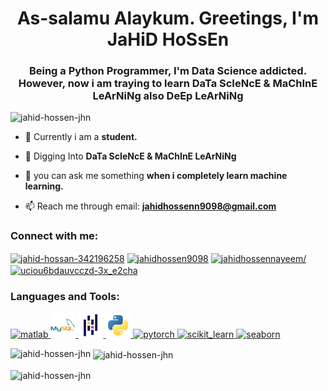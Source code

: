 <h1 align="center">As-salamu Alaykum. Greetings, I'm JaHiD HoSsEn</h1>
<h3 align="center">Being a Python Programmer, I'm Data Science addicted. However, now i am traying to learn DaTa ScIeNcE & MaChInE LeArNiNg also DeEp LeArNiNg</h3>

<p align="left"> <img src="https://komarev.com/ghpvc/?username=jahid-hossen-jhn&label=Profile%20views&color=0e75b6&style=flat" alt="jahid-hossen-jhn" /> </p>

- 🔭 Currently i am a **student.**

- 🌱 Digging Into **DaTa ScIeNcE & MaChInE LeArNiNg**

- 💬 you can ask me something **when i completely learn machine learning.**

- 📫 Reach me through email: **jahidhossenn9098@gmail.com**

<h3 align="left">Connect with me:</h3>
<p align="left">
<a href="https://linkedin.com/in/jahid-hossan-342196258" target="blank"><img align="center" src="https://raw.githubusercontent.com/rahuldkjain/github-profile-readme-generator/master/src/images/icons/Social/linked-in-alt.svg" alt="jahid-hossan-342196258" height="30" width="40" /></a>
<a href="https://fb.com/jahidhossen9098" target="blank"><img align="center" src="https://raw.githubusercontent.com/rahuldkjain/github-profile-readme-generator/master/src/images/icons/Social/facebook.svg" alt="jahidhossen9098" height="30" width="40" /></a>
<a href="https://instagram.com/jahidhossennayeem/" target="blank"><img align="center" src="https://raw.githubusercontent.com/rahuldkjain/github-profile-readme-generator/master/src/images/icons/Social/instagram.svg" alt="jahidhossennayeem/" height="30" width="40" /></a>
<a href="https://www.youtube.com/c/uciou6bdauvcczd-3x_e2cha" target="blank"><img align="center" src="https://raw.githubusercontent.com/rahuldkjain/github-profile-readme-generator/master/src/images/icons/Social/youtube.svg" alt="uciou6bdauvcczd-3x_e2cha" height="30" width="40" /></a>
</p>

<h3 align="left">Languages and Tools:</h3>
<p align="left"> <a href="https://www.mathworks.com/" target="_blank" rel="noreferrer"> <img src="https://upload.wikimedia.org/wikipedia/commons/2/21/Matlab_Logo.png" alt="matlab" width="40" height="40"/> </a> <a href="https://www.mysql.com/" target="_blank" rel="noreferrer"> <img src="https://raw.githubusercontent.com/devicons/devicon/master/icons/mysql/mysql-original-wordmark.svg" alt="mysql" width="40" height="40"/> </a> <a href="https://pandas.pydata.org/" target="_blank" rel="noreferrer"> <img src="https://raw.githubusercontent.com/devicons/devicon/2ae2a900d2f041da66e950e4d48052658d850630/icons/pandas/pandas-original.svg" alt="pandas" width="40" height="40"/> </a> <a href="https://www.python.org" target="_blank" rel="noreferrer"> <img src="https://raw.githubusercontent.com/devicons/devicon/master/icons/python/python-original.svg" alt="python" width="40" height="40"/> </a> <a href="https://pytorch.org/" target="_blank" rel="noreferrer"> <img src="https://www.vectorlogo.zone/logos/pytorch/pytorch-icon.svg" alt="pytorch" width="40" height="40"/> </a> <a href="https://scikit-learn.org/" target="_blank" rel="noreferrer"> <img src="https://upload.wikimedia.org/wikipedia/commons/0/05/Scikit_learn_logo_small.svg" alt="scikit_learn" width="40" height="40"/> </a> <a href="https://seaborn.pydata.org/" target="_blank" rel="noreferrer"> <img src="https://seaborn.pydata.org/_images/logo-mark-lightbg.svg" alt="seaborn" width="40" height="40"/> </a> </p>

<p><img align="left" src="https://github-readme-stats.vercel.app/api/top-langs?username=jahid-hossen-jhn&show_icons=true&locale=en&layout=compact" alt="jahid-hossen-jhn" /></p>

<p>&nbsp;<img align="center" src="https://github-readme-stats.vercel.app/api?username=jahid-hossen-jhn&show_icons=true&locale=en" alt="jahid-hossen-jhn" /></p>

<p><img align="center" src="https://github-readme-streak-stats.herokuapp.com/?user=jahid-hossen-jhn&" alt="jahid-hossen-jhn" /></p>
